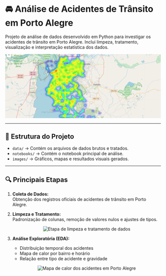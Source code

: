 # 🚘 Análise de Acidentes de Trânsito em Porto Alegre

Projeto de análise de dados desenvolvido em Python para investigar os acidentes de trânsito em Porto Alegre. Inclui limpeza, tratamento, visualização e interpretação estatística dos dados.

<p align="center">
  <a href="https://github.com/larissamo1/analiseacidentesdetransito/issues/1#issue-3529227152">
    <img src="images/capa_analise_acidentes.png" alt="Imagem ilustrativa da análise de acidentes" width="700">
  </a>
</p>

---

## 📂 Estrutura do Projeto

- `data/` → Contém os arquivos de dados brutos e tratados.  
- `notebooks/` → Contém o notebook principal de análise.  
- `images/` → Gráficos, mapas e resultados visuais gerados.  

---

## 🔍 Principais Etapas

1. **Coleta de Dados:**  
   Obtenção dos registros oficiais de acidentes de trânsito em Porto Alegre.

2. **Limpeza e Tratamento:**  
   Padronização de colunas, remoção de valores nulos e ajustes de tipos.

   <p align="center">
     <img src="images/limpeza_dados.png" alt="Etapa de limpeza e tratamento de dados" width="650">
   </p>

3. **Análise Exploratória (EDA):**  
   - Distribuição temporal dos acidentes  
   - Mapa de calor por bairro e horário  
   - Relação entre tipo de acidente e gravidade  

   <p align="center">
     <img src="images/mapa_calor.png" alt="Mapa de calor dos acidentes em Porto Alegre" width="700">
   </
